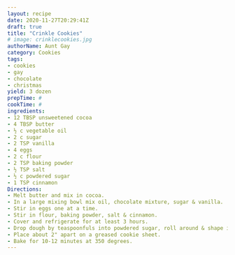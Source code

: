 ```yaml
--- 
layout: recipe 
date: 2020-11-27T20:29:41Z 
draft: true 
title: "Crinkle Cookies" 
# image: crinklecookies.jpg 
authorName: Aunt Gay 
category: Cookies 
tags: 
- cookies 
- gay 
- chocolate 
- christmas 
yield: 3 dozen 
prepTime: # 
cookTime: # 
ingredients: 
- 12 TBSP unsweetened cocoa 
- 4 TBSP butter 
- ½ c vegetable oil 
- 2 c sugar 
- 2 TSP vanilla 
- 4 eggs 
- 2 c flour 
- 2 TSP baking powder 
- ½ TSP salt 
- ½ c powdered sugar 
- 1 TSP cinnamon 
Directions: 
- Melt butter and mix in cocoa. 
- In a large mixing bowl mix oil, chocolate mixture, sugar & vanilla. 
- Stir in eggs one at a time. 
- Stir in flour, baking powder, salt & cinnamon. 
- Cover and refrigerate for at least 3 hours. 
- Drop dough by teaspoonfuls into powdered sugar, roll around & shape into a ball. 
- Place about 2" apart on a greased cookie sheet. 
- Bake for 10-12 minutes at 350 degrees. 
---
```

